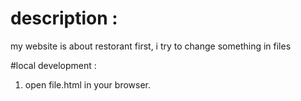 # description :
my website is about restorant
first, i try to change something in files

#local development :

1. open file.html in your browser.
